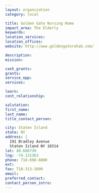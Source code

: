 ```yaml
---
layout: organization
category: local

title: Golden Gate Nursing Home
impact_area: The Elderly
keywords: 
location_services: 
location_offices: 
website: http://www.goldengaterehab.com/

description: 
mission: 

cash_grants: 
grants: 
service_opp: 
services: 

learn: 
cont_relationship: 

salutation: 
first_name: 
last_name: 
title_contact_person: 

city: Staten Island
state: NY
address: |
  191 Bradley Avenue    
  Staten Island NY 10314
lat: 40.606739
lng: -74.131363
phone: 718-698-8800
ext: 
fax: 718-313-1090
email: 
preferred_contact: 
contact_person_intro: 
---
```


